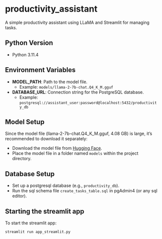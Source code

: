 # productivity_assistant

A simple productivity assistant using LLaMA and Streamlit for managing tasks.

## Python Version
- Python 3.11.4

## Environment Variables
- **MODEL_PATH**: Path to the model file. 
  - Example: `models/llama-2-7b-chat.Q4_K_M.gguf`
- **DATABASE_URL**: Connection string for the PostgreSQL database.
  - Example: `postgresql://assistant_user:password@localhost:5432/productivity_db`

## Model Setup
Since the model file (llama-2-7b-chat.Q4_K_M.gguf, 4.08 GB) is large, it’s recommended to download it separately:
- Download the model file from [Hugging Face](https://huggingface.co/meta-llama/Llama-2-7b-hf).
- Place the model file in a folder named `models` within the project directory.

## Database Setup
- Set up a postgresql database (e.g., `productivity_db`).
- Run the sql schema file `create_tasks_table.sql` in pgAdmin4 (or any sql editor).

## Starting the streamlit app
To start the streamlit app:
```
streamlit run app_streamlit.py
```
